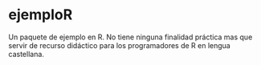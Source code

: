 # ejemploR
Un paquete de ejemplo en R. No tiene ninguna finalidad práctica mas que servir de recurso didáctico para los programadores de R en lengua castellana.
